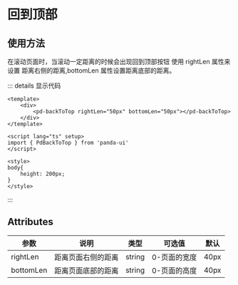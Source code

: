 # 回到顶部

## 使用方法

在滚动页面时，当滚动一定距离的时候会出现回到顶部按钮
使用 rightLen 属性来设置 距离右侧的距离,bottomLen 属性设置距离底部的距离。
<br>

<div>
    <backtotopdemo1 rightLen="50px" bottomLen="50px"></backtotopdemo1>
</div>

::: details 显示代码

```vue
<template>
    <div>
        <pd-backToTop rightLen="50px" bottomLen="50px"></pd-backToTop>
    </div>
</template>

<script lang="ts" setup>
import { PdBackToTop } from 'panda-ui'
</script>

<style>
body{
    height: 200px;
}
</style>
```

:::

<script setup lang="ts">
  import backtotopdemo1 from './demo/backtotopdemo.vue'
</script>

## Attributes

| 参数          | 说明         | 类型    | 可选值                                             | 默认  |
| ------------- | ------------ | ------- | --------------------------------------------------| ----- |
| rightLen         | 距离页面右侧的距离        | string  | 0-页面的宽度                |  40px   | —     |
| bottomLen       | 距离页面底部的距离         | string  | 0-页面的高度  | 40px   |
